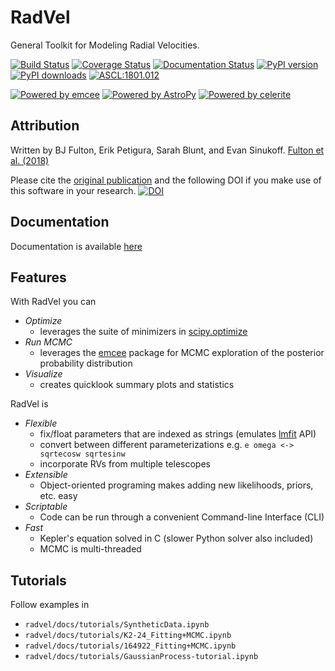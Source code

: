 
# RadVel

General Toolkit for Modeling Radial Velocities.

[![Build Status](https://travis-ci.com/California-Planet-Search/radvel.svg?branch=master)](https://travis-ci.com/California-Planet-Search/radvel)
[![Coverage Status](https://coveralls.io/repos/github/California-Planet-Search/radvel/badge.svg?branch=master)](https://coveralls.io/github/California-Planet-Search/radvel?branch=master)
[![Documentation Status](https://readthedocs.org/projects/radvel/badge/?version=latest)](http://radvel.readthedocs.io/en/latest/?badge=latest)
[![PyPI version](https://badge.fury.io/py/radvel.svg)](https://badge.fury.io/py/radvel)
[![PyPI downloads](https://img.shields.io/pypi/dm/radvel.svg)](https://pypistats.org/packages/radvel)
[![ASCL:1801.012](https://img.shields.io/badge/ascl-1801.012-blue.svg?colorB=262255)](http://ascl.net/1801.012)

[![Powered by emcee](https://img.shields.io/badge/powered_by-emcee-EB5368.svg?style=flat)](https://emcee.readthedocs.io)
[![Powered by AstroPy](https://img.shields.io/badge/powered_by-AstroPy-EB5368.svg?style=flat)](http://www.astropy.org)
[![Powered by celerite](https://img.shields.io/badge/powered_by-celerite-EB5368.svg?style=flat)](https://celerite.readthedocs.io)

## Attribution

Written by BJ Fulton, Erik Petigura, Sarah Blunt, and Evan Sinukoff. [Fulton et al. (2018)](http://adsabs.harvard.edu/abs/2018PASP..130d4504F)

Please cite the [original publication](http://adsabs.harvard.edu/abs/2018PASP..130d4504F) and the following DOI if you make use of this software in your research.
[![DOI](https://zenodo.org/badge/DOI/10.5281/zenodo.580821.svg)](https://doi.org/10.5281/zenodo.580821)

## Documentation

Documentation is available [here](http://radvel.readthedocs.io/)

## Features

With RadVel you can


- *Optimize*
  - leverages the suite of minimizers in [scipy.optimize](https://docs.scipy.org/doc/scipy/reference/optimize.html)
- *Run MCMC*
  - leverages the [emcee](http://dfm.io/emcee/) package for MCMC exploration of the posterior probability distribution
- *Visualize*
  - creates quicklook summary plots and statistics
 
RadVel is

- *Flexible*
  - fix/float parameters that are indexed as strings (emulates [lmfit](https://github.com/lmfit/lmfit-py/) API)
  - convert between different parameterizations e.g. `e omega <-> sqrtecosw sqrtesinw`
  - incorporate RVs from multiple telescopes
- *Extensible* 
  - Object-oriented programing makes adding new likelihoods, priors, etc. easy
- *Scriptable*
  - Code can be run through a convenient Command-line Interface (CLI) 
- *Fast*
   - Kepler's equation solved in C (slower Python solver also included)
   - MCMC is multi-threaded

## Tutorials 

Follow examples in

- `radvel/docs/tutorials/SyntheticData.ipynb`
- `radvel/docs/tutorials/K2-24_Fitting+MCMC.ipynb`
- `radvel/docs/tutorials/164922_Fitting+MCMC.ipynb`
- `radvel/docs/tutorials/GaussianProcess-tutorial.ipynb`